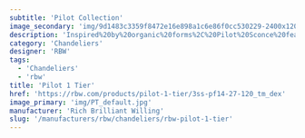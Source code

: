```yaml
---
subtitle: 'Pilot Collection'
image_secondary: 'img/9d1483c3359f8472e16e898a1c6e86f0cc530229-2400x1200.png'
description: 'Inspired%20by%20organic%20forms%2C%20Pilot%20Sconce%20features%20a%20rounded%2C%20shell-like%20shade.%20Available%20in%20a%20range%20of%20colors%2C%20lengths%2C%20and%20finishes.%20Lots%20of%20versatility%20to%20create%20different%20archetypes%20of%20wall%20fixtures%2C%20long%20vertical%20double%20arrangement%20or%20single%20stem.'
category: 'Chandeliers'
designer: 'RBW'
tags:
  - 'Chandeliers'
  - 'rbw'
title: 'Pilot 1 Tier'
href: 'https://rbw.com/products/pilot-1-tier/3ss-pf14-27-120_tm_dex'
image_primary: 'img/PT_default.jpg'
manufacturer: 'Rich Brilliant Willing'
slug: '/manufacturers/rbw/chandeliers/rbw-pilot-1-tier'
---
```

